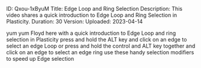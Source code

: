 ID: Qxou-1xByuM
Title: Edge Loop and Ring Selection
Description: This video shares a quick introduction to Edge Loop and Ring Selection in Plasticity.
Duration: 30
Version: 
Uploaded: 2023-04-14

yum yum
Floyd here with a quick introduction to
Edge Loop and ring selection in Plasticity
press and hold the ALT key
and click on an edge to select an edge
Loop or press and hold the control and
ALT key together and click on an edge to
select an edge ring use these handy
selection modifiers to speed up Edge
selection